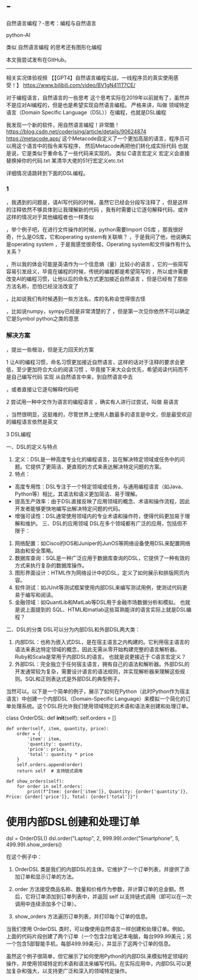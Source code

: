 # -
自然语言编程？-思考：编程与自然语言

python-AI

类似 自然语言编程 的思考还有图形化编程

本文我尝试发布在GitHub。 

---
相关实况体验视频
【【GPT4】自然语言编程实战，一线程序员的真实使用感受！】 https://www.bilibili.com/video/BV1gN411T7CE/


对于编程语言，自然语言的一些思考
这个思考实际在2019年以前就有了，虽然并不是应对AI编程的，但是也是希望实现自然语言编程。 
严格来讲，叫做 领域特定语言（Domain Specific Language（DSL））在编程，也就是DSL编程

我发现一个新的软件，用自然语言编程！非常酷！
https://blog.csdn.net/coderising/article/details/90624874
https://metacode.app/
这个Metacode自定义了一个更加高层的语言，程序员可以用这个语言中的指令来写程序， 然后Metacode再把他们转化成实际代码
也就是说，它是类似于重命名了一些代码来实现的。 
类似 C语言宏定义
宏定义会直接替换掉你的代码.txt
某清华大佬的51行宏定义etc.txt

详细情况请跳转到下面的DSL编程。





### 1
，我遇到的问题是，请AI写代码的时候，虽然它已经会分段写注释了
，但是这样的注释依然不够具体到让我理解新的代码
，我有时需要让它逐句解释代码，或许这样的情况对于其他编程者也一样类似

，举个例子吧，在进行文件操作的时候，python需要Import OS库
，那我很好奇，什么是OS库，它和operating system有关联嘛？
，于是我问了他，他说确实是operating system
，于是我感觉很奇怪，Operating system和文件操作有什么关系？

，所以我的体会可能是英语作为一个信息熵（量）比较小的语言
，它的一些简写容易引发歧义，毕竟在编程的时候，传统的编程都是希望简写的
，所以或许需要改变AI的编程习惯，让他以后的命名方式更加接近自然语言
，但是已经有了那些方法名称，恐怕已经没法改变了

，比如说我们有时候遇到一些方法名，库的名称会觉得很古怪

，比如说numpy，sympy已经是非常清楚的了
，但是第一次见你依然不可以确定它是Symbol python之类的意思



### 解决方案

，提出一些根治，但是无力回天的方案

1 让AI的编程习惯，命名习惯更加接近自然语言，这样的话对于注释的要求会更低，至少更加符合大众的阅读习惯
，毕竟接下来大众会优先，希望阅读代码而不是自己编写代码
实现 从自然语言中来，到自然语言中去

，或者直接让它逐句解释代码吧



2 尝试用一种中文作为语言的编程语言
，确实有人进行过尝试，叫做 易语言

，当然很明显，这挺难的，尽管世界上使用人数最多的语言是中文，但是最受欢迎的编程语言依然是英文

3 
DSL编程

一、DSL的定义与特点
1. 定义：DSL是一种高度专业化的编程语言，旨在解决特定领域或任务中的问题。它提供了更简洁、更直观的方式来表达解决特定问题的方案。
2. 特点：
  - 高度专用性：DSL专注于一个特定领域或任务，与通用编程语言（如Java、Python等）相比，其语法和语义更加简洁、易于理解。
  - 提高生产效率：由于DSL直接反映了应用领域的概念、术语和操作流程，因此开发者能够更快地编写出解决特定问题的代码。
  - 增强可读性：DSL通常使用领域内的专业术语和操作符，使得代码更加易于理解和维护。
三、DSL的应用领域
DSL在多个领域都有广泛的应用，包括但不限于：
1. 网络配置：如Cisco的IOS和Juniper的JunOS等网络设备使用DSL来配置网络路由和安全策略。
2. 数据库查询：SQL是一种广泛应用于数据库查询的DSL，它提供了一种有效的方式来执行复杂的数据库操作。
3. 图形界面设计：HTML作为网络设计中的DSL，定义了如何展示和排版网页内容。
4. 软件测试：如JUnit等测试框架使用内部DSL来编写测试用例，使测试代码更易于编写和阅读。
5. 金融领域：如QuantLib和MatLab等DSL用于金融市场数据分析和模拟。
也就是说上面提到的
SQL、HTML和matlab这些耳熟能详的语言实际上就是DSL编程？

二、DSL的分类
DSL可以分为内部DSL和外部DSL两大类：
1. 内部DSL：也称为嵌入式DSL，是在宿主语言之内构建的。它利用宿主语言的语法来表达特定领域的概念，因此无需从零开始构建完整的语言解析器。Ruby和Scala是常用于内部DSL的语言。
也就是说更接近于 C语言宏定义？
2. 外部DSL：完全独立于任何宿主语言，拥有自己的语法和解析器。外部DSL的开发通常较为复杂，需要设计语言的语法规则，并实现解析器来理解这些规则。SQL和正则表达式是外部DSL的典型例子。



当然可以。以下是一个简单的例子，展示了如何在Python（此时Python作为宿主语言）中创建一个内部DSL（Domain-Specific Language）来模拟一个简化的订单处理系统。这个DSL将允许我们使用领域特定的术语和语法来创建和处理订单。

class OrderDSL:
    def __init__(self):
        self.orders = []

    def order(self, item, quantity, price):
        order = {
            'item': item,
            'quantity': quantity,
            'price': price,
            'total': quantity * price
        }
        self.orders.append(order)
        return self  # 支持链式调用

    def show_orders(self):
        for order in self.orders:
            print(f"Item: {order['item']}, Quantity: {order['quantity']}, Price: {order['price']}, Total: {order['total']}")

# 使用内部DSL创建和处理订单
dsl = OrderDSL()
dsl.order("Laptop", 2, 999.99).order("Smartphone", 5, 499.99).show_orders()

在这个例子中：

1. OrderDSL 类是我们的内部DSL的主体。它维护了一个订单列表，并提供了添加订单和显示订单的方法。

2. order 方法接受商品名称、数量和价格作为参数，并计算订单的总金额。然后，它将订单添加到订单列表中，并返回 self 以支持链式调用（即可以在一次调用中连续添加多个订单）。

3. show_orders 方法遍历订单列表，并打印每个订单的信息。

当我们使用 OrderDSL 类时，可以像使用自然语言一样创建和处理订单。例如，上面的代码片段创建了两个订单（一个包含2台笔记本电脑，每台999.99美元；另一个包含5部智能手机，每部499.99美元），并显示了这两个订单的信息。

虽然这个例子很简单，但它展示了如何使用Python的内部DSL来模拟特定领域的操作，并使用领域特定的术语和语法来编写代码。在实际应用中，内部DSL可以更加复杂和强大，以支持更广泛和深入的领域特定操作。


